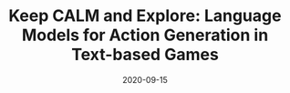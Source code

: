---
title: "Keep CALM and Explore: Language Models for Action Generation in Text-based Games"
date: 2020-09-15
draft: false
post_type: publication
authors: [shunyuy, rohanr, matthewh, karthikn]
venue: EMNLP 2020
tags: []

code: https://github.com/princeton-nlp/calm-textgame
link: https://arxiv.org/abs/2010.02903
site: https://www.microsoft.com/en-us/research/publication/keep-calm-and-explore-language-models-for-action-generation-in-text-based-games/
---